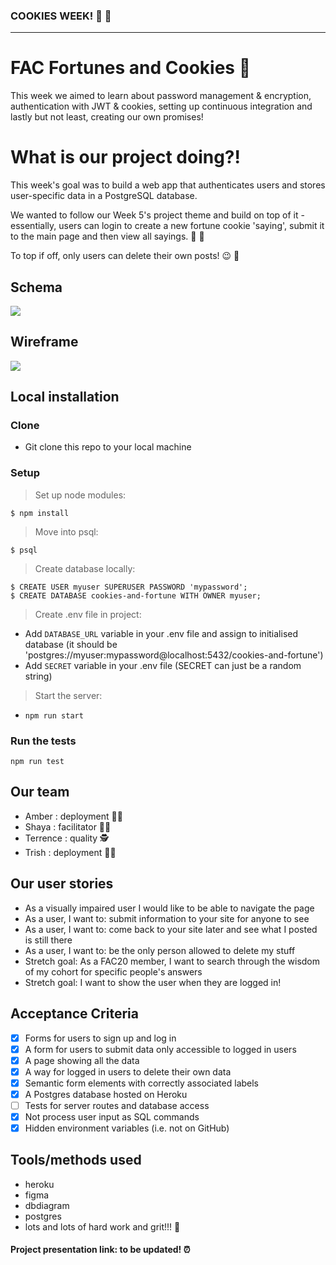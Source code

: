 ### COOKIES WEEK! 🍪 🥠

---

# FAC Fortunes and Cookies 🥠

This week we aimed to learn about password management & encryption, authentication with JWT & cookies, setting up continuous integration and lastly but not least, creating our own promises! 

# What is our project doing?!

This week's goal was to build a web app that authenticates users and stores user-specific data in a PostgreSQL database.

We wanted to follow our Week 5's project theme and build on top of it - essentially, users can login to create a new fortune cookie 'saying', submit it to the main page and then view all sayings. 🍪 🍴

To top if off, only users can delete their own posts! 😉 🍹

## Schema 

![](https://i.imgur.com/jpVM1LS.png)

## Wireframe 

![](https://i.imgur.com/zDmmAj3.png)


## Local installation

### Clone
- Git clone this repo to your local machine

### Setup 
> Set up node modules:
```shell
$ npm install
```

> Move into psql:
```shell
$ psql
```

> Create database locally:
```shell
$ CREATE USER myuser SUPERUSER PASSWORD 'mypassword';
$ CREATE DATABASE cookies-and-fortune WITH OWNER myuser;
```

> Create .env file in project:
- Add `DATABASE_URL` variable in your .env file and assign to initialised database (it should be 'postgres://myuser:mypassword@localhost:5432/cookies-and-fortune')
- Add `SECRET` variable in your .env file (SECRET can just be a random string) 

>  Start the server:
- `npm run start` 


### Run the tests

`npm run test` 


## Our team 

- Amber : deployment  🧙‍♂️
- Shaya : facilitator  🧞‍♀️
- Terrence : quality  🕵
- Trish : deployment  🧙‍♂️


## Our user stories 

- As a visually impaired user I would like to be able to navigate the page
- As a user, I want to: submit information to your site for anyone to see 
- As a user, I want to: come back to your site later and see what I posted is still there 
- As a user, I want to: be the only person allowed to delete my stuff
- Stretch goal: As a FAC20 member, I want to search through the wisdom of my cohort for specific people's answers
- Stretch goal: I want to show the user when they are logged in!


## Acceptance Criteria 

- [x] Forms for users to sign up and log in
- [x] A form for users to submit data only accessible to logged in users
- [x] A page showing all the data
- [x] A way for logged in users to delete their own data
- [x] Semantic form elements with correctly associated labels
- [x] A Postgres database hosted on Heroku
- [ ] Tests for server routes and database access
- [x] Not process user input as SQL commands
- [x] Hidden environment variables (i.e. not on GitHub)

## Tools/methods used

- heroku
- figma
- dbdiagram
- postgres 
- lots and lots of hard work and grit!!! 💪

#### Project presentation link: to be updated! ⏰
<!--- () ---!>
